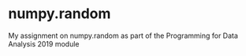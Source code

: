 # numpy.random
My assignment on numpy.random as part of the Programming for Data Analysis 2019 module
